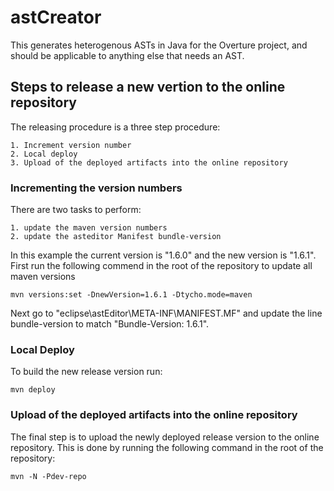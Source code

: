 astCreator
==========

This generates heterogenous ASTs in Java for the Overture project, and should be applicable to anything else that needs an AST.



Steps to release a new vertion to the online repository
--------------
The releasing procedure is a three step procedure:

	1. Increment version number
	2. Local deploy
	3. Upload of the deployed artifacts into the online repository
	

### Incrementing the version numbers

There are two tasks to perform:

	1. update the maven version numbers
	2. update the asteditor Manifest bundle-version
	
In this example the current version is "1.6.0" and the new version is "1.6.1".
First run the following commend in the root of the repository to update all maven versions
```
mvn versions:set -DnewVersion=1.6.1 -Dtycho.mode=maven
```
Next go to "eclipse\astEditor\META-INF\MANIFEST.MF" and update the line bundle-version to match "Bundle-Version: 1.6.1".

### Local Deploy

To build the new release version run:
```
mvn deploy
```

### Upload of the deployed artifacts into the online repository
The final step is to upload the newly deployed release version to the online repository. This is done by running the following command in the root of the repository:

```
mvn -N -Pdev-repo 
```
